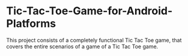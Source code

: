 # Tic-Tac-Toe-Game-for-Android-Platforms
This project consists of a completely functional Tic Tac Toe game, that covers the entire scenarios of a game of a Tic Tac Toe game.
